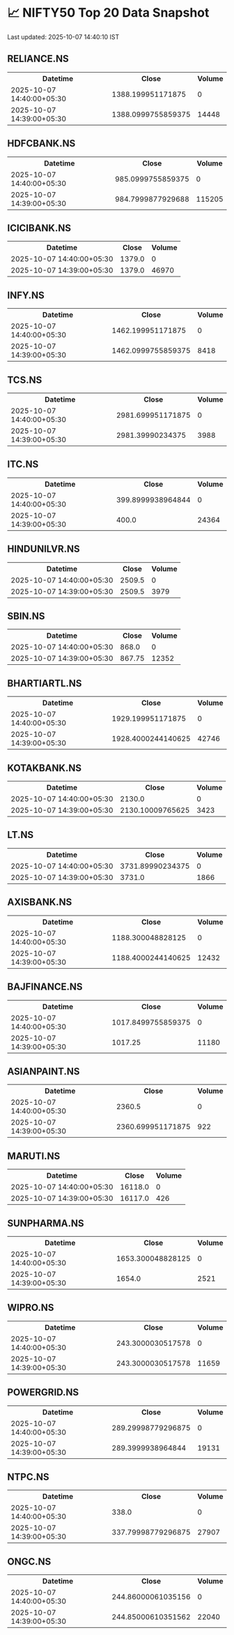 # 📈 NIFTY50 Top 20 Data Snapshot

Last updated: 2025-10-07 14:40:10 IST

## RELIANCE.NS

<table>
  <tr><th>Datetime</th><th>Close</th><th>Volume</th></tr>
  <tr><td>2025-10-07 14:40:00+05:30</td><td>1388.199951171875</td><td>0</td></tr>
  <tr><td>2025-10-07 14:39:00+05:30</td><td>1388.0999755859375</td><td>14448</td></tr>
</table>

## HDFCBANK.NS

<table>
  <tr><th>Datetime</th><th>Close</th><th>Volume</th></tr>
  <tr><td>2025-10-07 14:40:00+05:30</td><td>985.0999755859375</td><td>0</td></tr>
  <tr><td>2025-10-07 14:39:00+05:30</td><td>984.7999877929688</td><td>115205</td></tr>
</table>

## ICICIBANK.NS

<table>
  <tr><th>Datetime</th><th>Close</th><th>Volume</th></tr>
  <tr><td>2025-10-07 14:40:00+05:30</td><td>1379.0</td><td>0</td></tr>
  <tr><td>2025-10-07 14:39:00+05:30</td><td>1379.0</td><td>46970</td></tr>
</table>

## INFY.NS

<table>
  <tr><th>Datetime</th><th>Close</th><th>Volume</th></tr>
  <tr><td>2025-10-07 14:40:00+05:30</td><td>1462.199951171875</td><td>0</td></tr>
  <tr><td>2025-10-07 14:39:00+05:30</td><td>1462.0999755859375</td><td>8418</td></tr>
</table>

## TCS.NS

<table>
  <tr><th>Datetime</th><th>Close</th><th>Volume</th></tr>
  <tr><td>2025-10-07 14:40:00+05:30</td><td>2981.699951171875</td><td>0</td></tr>
  <tr><td>2025-10-07 14:39:00+05:30</td><td>2981.39990234375</td><td>3988</td></tr>
</table>

## ITC.NS

<table>
  <tr><th>Datetime</th><th>Close</th><th>Volume</th></tr>
  <tr><td>2025-10-07 14:40:00+05:30</td><td>399.8999938964844</td><td>0</td></tr>
  <tr><td>2025-10-07 14:39:00+05:30</td><td>400.0</td><td>24364</td></tr>
</table>

## HINDUNILVR.NS

<table>
  <tr><th>Datetime</th><th>Close</th><th>Volume</th></tr>
  <tr><td>2025-10-07 14:40:00+05:30</td><td>2509.5</td><td>0</td></tr>
  <tr><td>2025-10-07 14:39:00+05:30</td><td>2509.5</td><td>3979</td></tr>
</table>

## SBIN.NS

<table>
  <tr><th>Datetime</th><th>Close</th><th>Volume</th></tr>
  <tr><td>2025-10-07 14:40:00+05:30</td><td>868.0</td><td>0</td></tr>
  <tr><td>2025-10-07 14:39:00+05:30</td><td>867.75</td><td>12352</td></tr>
</table>

## BHARTIARTL.NS

<table>
  <tr><th>Datetime</th><th>Close</th><th>Volume</th></tr>
  <tr><td>2025-10-07 14:40:00+05:30</td><td>1929.199951171875</td><td>0</td></tr>
  <tr><td>2025-10-07 14:39:00+05:30</td><td>1928.4000244140625</td><td>42746</td></tr>
</table>

## KOTAKBANK.NS

<table>
  <tr><th>Datetime</th><th>Close</th><th>Volume</th></tr>
  <tr><td>2025-10-07 14:40:00+05:30</td><td>2130.0</td><td>0</td></tr>
  <tr><td>2025-10-07 14:39:00+05:30</td><td>2130.10009765625</td><td>3423</td></tr>
</table>

## LT.NS

<table>
  <tr><th>Datetime</th><th>Close</th><th>Volume</th></tr>
  <tr><td>2025-10-07 14:40:00+05:30</td><td>3731.89990234375</td><td>0</td></tr>
  <tr><td>2025-10-07 14:39:00+05:30</td><td>3731.0</td><td>1866</td></tr>
</table>

## AXISBANK.NS

<table>
  <tr><th>Datetime</th><th>Close</th><th>Volume</th></tr>
  <tr><td>2025-10-07 14:40:00+05:30</td><td>1188.300048828125</td><td>0</td></tr>
  <tr><td>2025-10-07 14:39:00+05:30</td><td>1188.4000244140625</td><td>12432</td></tr>
</table>

## BAJFINANCE.NS

<table>
  <tr><th>Datetime</th><th>Close</th><th>Volume</th></tr>
  <tr><td>2025-10-07 14:40:00+05:30</td><td>1017.8499755859375</td><td>0</td></tr>
  <tr><td>2025-10-07 14:39:00+05:30</td><td>1017.25</td><td>11180</td></tr>
</table>

## ASIANPAINT.NS

<table>
  <tr><th>Datetime</th><th>Close</th><th>Volume</th></tr>
  <tr><td>2025-10-07 14:40:00+05:30</td><td>2360.5</td><td>0</td></tr>
  <tr><td>2025-10-07 14:39:00+05:30</td><td>2360.699951171875</td><td>922</td></tr>
</table>

## MARUTI.NS

<table>
  <tr><th>Datetime</th><th>Close</th><th>Volume</th></tr>
  <tr><td>2025-10-07 14:40:00+05:30</td><td>16118.0</td><td>0</td></tr>
  <tr><td>2025-10-07 14:39:00+05:30</td><td>16117.0</td><td>426</td></tr>
</table>

## SUNPHARMA.NS

<table>
  <tr><th>Datetime</th><th>Close</th><th>Volume</th></tr>
  <tr><td>2025-10-07 14:40:00+05:30</td><td>1653.300048828125</td><td>0</td></tr>
  <tr><td>2025-10-07 14:39:00+05:30</td><td>1654.0</td><td>2521</td></tr>
</table>

## WIPRO.NS

<table>
  <tr><th>Datetime</th><th>Close</th><th>Volume</th></tr>
  <tr><td>2025-10-07 14:40:00+05:30</td><td>243.3000030517578</td><td>0</td></tr>
  <tr><td>2025-10-07 14:39:00+05:30</td><td>243.3000030517578</td><td>11659</td></tr>
</table>

## POWERGRID.NS

<table>
  <tr><th>Datetime</th><th>Close</th><th>Volume</th></tr>
  <tr><td>2025-10-07 14:40:00+05:30</td><td>289.29998779296875</td><td>0</td></tr>
  <tr><td>2025-10-07 14:39:00+05:30</td><td>289.3999938964844</td><td>19131</td></tr>
</table>

## NTPC.NS

<table>
  <tr><th>Datetime</th><th>Close</th><th>Volume</th></tr>
  <tr><td>2025-10-07 14:40:00+05:30</td><td>338.0</td><td>0</td></tr>
  <tr><td>2025-10-07 14:39:00+05:30</td><td>337.79998779296875</td><td>27907</td></tr>
</table>

## ONGC.NS

<table>
  <tr><th>Datetime</th><th>Close</th><th>Volume</th></tr>
  <tr><td>2025-10-07 14:40:00+05:30</td><td>244.86000061035156</td><td>0</td></tr>
  <tr><td>2025-10-07 14:39:00+05:30</td><td>244.85000610351562</td><td>22040</td></tr>
</table>


